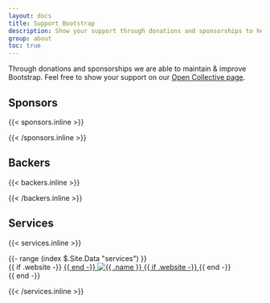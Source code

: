 ```yaml
---
layout: docs
title: Support Bootstrap
description: Show your support through donations and sponsorships to help maintaining Bootstrap
group: about
toc: true
---
```


Through donations and sponsorships we are able to maintain & improve Bootstrap. Feel free to show your support on our [Open Collective page](https://opencollective.com/bootstrap).

## Sponsors

{{< sponsors.inline >}}
<div id="sponsorList" class="d-flex flex-wrap gap-3 text-center mt-3"></div>
{{< /sponsors.inline >}}

## Backers

{{< backers.inline >}}
<div id="backerList" class="d-flex flex-wrap gap-3 text-center mt-3"></div>
{{< /backers.inline >}}

## Services

{{< services.inline >}}
<div class="d-flex flex-wrap gap-3 mt-3">
  {{- range (index $.Site.Data "services") }}
    <div class="position-relative">
      {{ if .website -}}
        <a href="{{ .website }}" class="stretched-link text-reset" title="{{ .name }}" target="_blank" rel="nofollow noopener noreferrer">
      {{ end -}}
      <img src="{{ printf ("/docs/%s/assets/img/services/%s") $.Site.Params.docs_version .image }}" alt="{{ .name }}" class="mh-100 mw-100">
      {{ if .website -}}
        </a>
      {{ end -}}
    </div>
  {{ end -}}
</div>

<script>
  (function () {
    'use strict'

    var backerDisplayed = 10

    function displaySponsors(sponsorList) {
      var sponsorListEl = document.getElementById('sponsorList')
      var output = []

      sponsorList.forEach(function (sponsor) {
        var sponsorAccount = sponsor.fromAccount

        output.push(
          '<div class="position-relative">',
          ' <div class="img-thumbnail mx-auto d-flex align-items-center justify-content-center overflow-hidden sponsor">',
          `  <img class="img-fluid d-block" src="${sponsorAccount.imageUrl}" alt="${sponsorAccount.name}">`,
          ' </div>',
          ' <h3 class="h6 pt-2">',
        )

        if (sponsorAccount.website) {
          output.push(`<a href="${sponsorAccount.website}" class="stretched-link text-reset" title="${sponsorAccount.name}" target="_blank" rel="nofollow noopener noreferrer">${sponsorAccount.name}</a>`)
        } else {
          output.push(sponsorAccount.name)
        }

        output.push(
          ' </h3>',
          '</div>'
        )
      })

      sponsorListEl.innerHTML = output.join('')
    }

    function displayBackers(backerList) {
      var backerListEl = document.getElementById('backerList')
      var output = []

      backerList.forEach(function (backer) {
        var backerAccount = backer.fromAccount

        output.push(
          '<div class="position-relative">',
          ' <div class="img-thumbnail d-flex align-items-center justify-content-center overflow-hidden sponsor">'
        )

        if (backerAccount.website) {
          output.push(
            `<a href="${backerAccount.website}" class="stretched-link text-reset" title="${backerAccount.name}" target="_blank" rel="nofollow noopener noreferrer">`
          )
        }

        output.push(`<img src="${backerAccount.imageUrl}" alt="${backerAccount.name}" class="img-fluid d-block">`)

        if (backerAccount.website) {
          output.push('</a>')
        }

        output.push(
          ' </div>',
          '</div>',
        )
      })

      backerListEl.innerHTML = output.join('')
    }

    function requestOC(cb) {
      var ocURL = 'https://rest.opencollective.com/v2/bootstrap/orders/incoming/active'
      var xhr = new XMLHttpRequest()

      xhr.open('GET', ocURL, true)
      xhr.addEventListener('load', function () {
        if (xhr.readyState !== 4) {
          return
        }

        if (xhr.status === 200) {
          cb(JSON.parse(xhr.responseText), null)
        } else {
          cb(null, xhr.statusText)
        }
      })

      xhr.send()
    }

    (function () {
      requestOC(function (data) {
        var allBackerList = data.nodes
        var backerList = allBackerList.filter(function (backer) {
          return backer.tier && backer.tier.slug === 'backer'
        })
        var sponsorList = allBackerList.filter(function (backer) {
          return backer.tier && backer.tier.slug === 'sponsor'
        })

        // Sort by total amount donated
        sponsorList.sort(function (sponsor1, sponsor2) {
          return sponsor2.totalDonations.value - sponsor1.totalDonations.value
        })
        sponsorList = sponsorList.slice(0, backerDisplayed)

        displaySponsors(sponsorList)

        // Sort by total amount donated
        backerList.sort(function (backer1, backer2) {
          return backer2.totalDonations.value - backer1.totalDonations.value
        })
        backerList = backerList.slice(0, backerDisplayed)

        displayBackers(backerList)
      })
    })()
  })()
</script>
{{< /services.inline >}}
